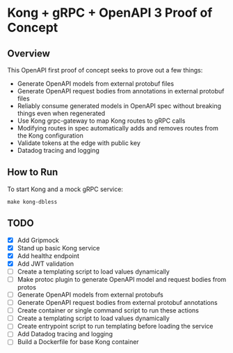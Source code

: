 # Kong + gRPC + OpenAPI 3 Proof of Concept

## Overview

This OpenAPI first proof of concept seeks to prove out a few things:

- Generate OpenAPI models from external protobuf files
- Generate OpenAPI request bodies from annotations in external protobuf files
- Reliably consume generated models in OpenAPI spec without breaking things even
when regenerated
- Use Kong grpc-gateway to map Kong routes to gRPC calls
- Modifying routes in spec automatically adds and removes routes from the Kong
configuration
- Validate tokens at the edge with public key
- Datadog tracing and logging

## How to Run

To start Kong and a mock gRPC service:

```shell
make kong-dbless
```

## TODO

- [x] Add Gripmock
- [x] Stand up basic Kong service
- [x] Add healthz endpoint
- [x] Add JWT validation
- [ ] Create a templating script to load values dynamically
- [ ] Make protoc plugin to generate OpenAPI model and request bodies from protos
- [ ] Generate OpenAPI models from external protobufs
- [ ] Generate OpenAPI request bodies from external protobuf annotations
- [ ] Create container or single command script to run these actions
- [ ] Create a templating script to load values dynamically
- [ ] Create entrypoint script to run templating before loading the service
- [ ] Add Datadog tracing and logging
- [ ] Build a Dockerfile for base Kong container
